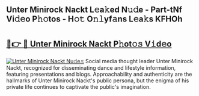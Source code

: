 ## Unter Minirock Nackt L𝚎a𝚔ed N𝚞𝚍e - Part-tNf Vi𝚍𝚎o P𝚑𝚘tos - H𝚘𝚝 O𝚗𝚕yf𝚊ns L𝚎a𝚔s KFHOh

# <h2><a href="http://kf8yjz.oniu.top/?m=Unter+Minirock+Nackt">🔗👉 🔴 Unter Minirock Nackt P𝚑ot𝚘𝚜 V𝚒d𝚎o</a></h2>

[![Unter Minirock Nackt Nu𝚍e𝚜](https://i.imgur.com/0qMVB7G.gif)](http://kf8yjz.oniu.top/?m=Unter+Minirock+Nackt)
Social media thought leader Unter Minirock Nackt, recognized for disseminating dance and lifestyle information, featuring presentations and blogs. Approachability and authenticity are the hallmarks of Unter Minirock Nackt's public persona, but the enigma of his private life continues to captivate the public's imagination.  
